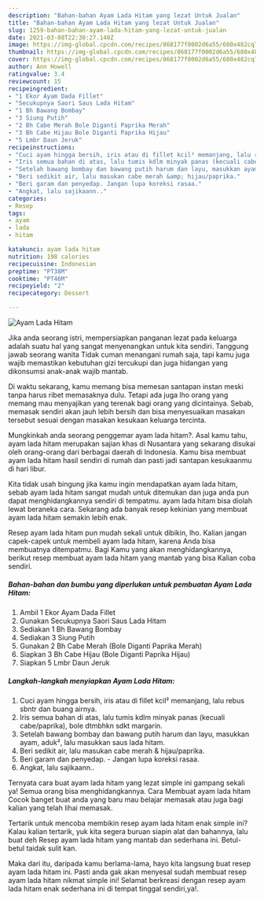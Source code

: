 ```yaml
---
description: "Bahan-bahan Ayam Lada Hitam yang lezat Untuk Jualan"
title: "Bahan-bahan Ayam Lada Hitam yang lezat Untuk Jualan"
slug: 1259-bahan-bahan-ayam-lada-hitam-yang-lezat-untuk-jualan
date: 2021-03-08T22:30:27.140Z
image: https://img-global.cpcdn.com/recipes/868177f0002d6a55/680x482cq70/ayam-lada-hitam-foto-resep-utama.jpg
thumbnail: https://img-global.cpcdn.com/recipes/868177f0002d6a55/680x482cq70/ayam-lada-hitam-foto-resep-utama.jpg
cover: https://img-global.cpcdn.com/recipes/868177f0002d6a55/680x482cq70/ayam-lada-hitam-foto-resep-utama.jpg
author: Ann Howell
ratingvalue: 3.4
reviewcount: 15
recipeingredient:
- "1 Ekor Ayam Dada Fillet"
- "Secukupnya Saori Saus Lada Hitam"
- "1 Bh Bawang Bombay"
- "3 Siung Putih"
- "2 Bh Cabe Merah Bole Diganti Paprika Merah"
- "3 Bh Cabe Hijau Bole Diganti Paprika Hijau"
- "5 Lmbr Daun Jeruk"
recipeinstructions:
- "Cuci ayam hingga bersih, iris atau di fillet kcil² memanjang, lalu rebus sbntr dan buang airnya."
- "Iris semua bahan di atas, lalu tumis kdlm minyak panas (kecuali cabe/paprika), bole dtmbhkn sdkt margarin."
- "Setelah bawang bombay dan bawang putih harum dan layu, masukkan ayam, aduk², lalu masukkan saus lada hitam."
- "Beri sedikit air, lalu masukan cabe merah &amp; hijau/paprika."
- "Beri garam dan penyedap. Jangan lupa koreksi rasaa."
- "Angkat, lalu sajikaann.."
categories:
- Resep
tags:
- ayam
- lada
- hitam

katakunci: ayam lada hitam 
nutrition: 198 calories
recipecuisine: Indonesian
preptime: "PT38M"
cooktime: "PT46M"
recipeyield: "2"
recipecategory: Dessert

---
```



![Ayam Lada Hitam](https://img-global.cpcdn.com/recipes/868177f0002d6a55/680x482cq70/ayam-lada-hitam-foto-resep-utama.jpg)

Jika anda seorang istri, mempersiapkan panganan lezat pada keluarga adalah suatu hal yang sangat menyenangkan untuk kita sendiri. Tanggung jawab seorang  wanita Tidak cuman menangani rumah saja, tapi kamu juga wajib memastikan kebutuhan gizi tercukupi dan juga hidangan yang dikonsumsi anak-anak wajib mantab.

Di waktu  sekarang, kamu memang bisa memesan santapan instan meski tanpa harus ribet memasaknya dulu. Tetapi ada juga lho orang yang memang mau menyajikan yang terenak bagi orang yang dicintainya. Sebab, memasak sendiri akan jauh lebih bersih dan bisa menyesuaikan masakan tersebut sesuai dengan masakan kesukaan keluarga tercinta. 



Mungkinkah anda seorang penggemar ayam lada hitam?. Asal kamu tahu, ayam lada hitam merupakan sajian khas di Nusantara yang sekarang disukai oleh orang-orang dari berbagai daerah di Indonesia. Kamu bisa membuat ayam lada hitam hasil sendiri di rumah dan pasti jadi santapan kesukaanmu di hari libur.

Kita tidak usah bingung jika kamu ingin mendapatkan ayam lada hitam, sebab ayam lada hitam sangat mudah untuk ditemukan dan juga anda pun dapat menghidangkannya sendiri di tempatmu. ayam lada hitam bisa diolah lewat beraneka cara. Sekarang ada banyak resep kekinian yang membuat ayam lada hitam semakin lebih enak.

Resep ayam lada hitam pun mudah sekali untuk dibikin, lho. Kalian jangan capek-capek untuk membeli ayam lada hitam, karena Anda bisa membuatnya ditempatmu. Bagi Kamu yang akan menghidangkannya, berikut resep membuat ayam lada hitam yang mantab yang bisa Kalian coba sendiri.

<!--inarticleads1-->

##### Bahan-bahan dan bumbu yang diperlukan untuk pembuatan Ayam Lada Hitam:

1. Ambil 1 Ekor Ayam Dada Fillet
1. Gunakan Secukupnya Saori Saus Lada Hitam
1. Sediakan 1 Bh Bawang Bombay
1. Sediakan 3 Siung Putih
1. Gunakan 2 Bh Cabe Merah (Bole Diganti Paprika Merah)
1. Siapkan 3 Bh Cabe Hijau (Bole Diganti Paprika Hijau)
1. Siapkan 5 Lmbr Daun Jeruk




<!--inarticleads2-->

##### Langkah-langkah menyiapkan Ayam Lada Hitam:

1. Cuci ayam hingga bersih, iris atau di fillet kcil² memanjang, lalu rebus sbntr dan buang airnya.
1. Iris semua bahan di atas, lalu tumis kdlm minyak panas (kecuali cabe/paprika), bole dtmbhkn sdkt margarin.
1. Setelah bawang bombay dan bawang putih harum dan layu, masukkan ayam, aduk², lalu masukkan saus lada hitam.
1. Beri sedikit air, lalu masukan cabe merah &amp; hijau/paprika.
1. Beri garam dan penyedap. - Jangan lupa koreksi rasaa.
1. Angkat, lalu sajikaann..




Ternyata cara buat ayam lada hitam yang lezat simple ini gampang sekali ya! Semua orang bisa menghidangkannya. Cara Membuat ayam lada hitam Cocok banget buat anda yang baru mau belajar memasak atau juga bagi kalian yang telah lihai memasak.

Tertarik untuk mencoba membikin resep ayam lada hitam enak simple ini? Kalau kalian tertarik, yuk kita segera buruan siapin alat dan bahannya, lalu buat deh Resep ayam lada hitam yang mantab dan sederhana ini. Betul-betul taidak sulit kan. 

Maka dari itu, daripada kamu berlama-lama, hayo kita langsung buat resep ayam lada hitam ini. Pasti anda gak akan menyesal sudah membuat resep ayam lada hitam nikmat simple ini! Selamat berkreasi dengan resep ayam lada hitam enak sederhana ini di tempat tinggal sendiri,ya!.

